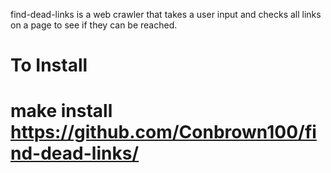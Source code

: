find-dead-links is a web crawler that takes a user input and checks all links on a page to see if they can be reached.

# To Install

# make install https://github.com/Conbrown100/find-dead-links/
